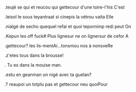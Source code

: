 .teujé se qui et reucou qui gettecour d'une toire-l'his C'est

.leisol le sous teyantraat si cinepis la vétrou vaita Elle

.nialgé de secho quequel refai et quoi tepornimp redi peut On

.Kepun les off fuck# Plus lignesur ne on lignersur de cefor A

.gettecour? les ils-mentAi...tonsmou nos à nonsveRe

.z'etes tous dans la brousse!

. Tu es dans la mouise man.

.estu en geanman un nigé avec ta guelan?

.? reaupoi un totplu pas et gettecour neu quoiPour 